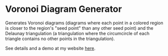 # Voronoi Diagram Generator
Generates Voronoi diagrams (diagrams where each point in a colored region is closer to the region's "seed point" than any other seed point) and the Delaunay triangulation (a triangulation where the circumcircle of each triangle contains no other points in the triangulation).

See details and a demo at my website [here](https://www.ramseyboyce.com/javascript_demos/voronoi_generator/voronoi_generator.html).


